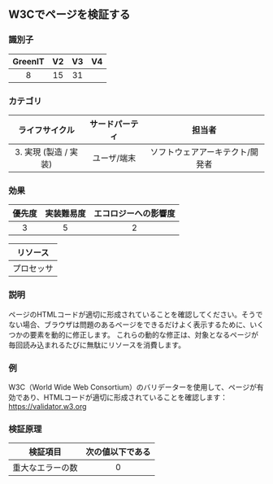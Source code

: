 ## W3Cでページを検証する

### 識別子

| GreenIT |  V2  |  V3  |  V4  |
|:-------:|:----:|:----:|:----:|
|  8    | 15  | 31  |      |

### カテゴリ

| ライフサイクル |  サードパーティ  |  担当者  |
|:---------:|:----:|:----:|
| 3. 実現 (製造 / 実装) | ユーザ/端末 | ソフトウェアアーキテクト/開発者 |

### 効果

| 優先度 |      実装難易度       |  エコロジーへの影響度    |
|:-------------------:|:-------------------------:|:---------------------:|
| 3 | 5 | 2 |

|リソース                                      |
|:----------------------------------------------------------:|
|  プロセッサ   |

### 説明

ページのHTMLコードが適切に形成されていることを確認してください。そうでない場合、ブラウザは問題のあるページをできるだけよく表示するために、いくつかの要素を動的に修正します。
これらの動的な修正は、対象となるページが毎回読み込まれるたびに無駄にリソースを消費します。


### 例

W3C（World Wide Web Consortium）のバリデーターを使用して、ページが有効であり、HTMLコードが適切に形成されていることを確認します：
https://validator.w3.org

### 検証原理

| 検証項目     | 次の値以下である   |  
|-------------------|:-------------------------:|
| 重大なエラーの数  | 0  |
